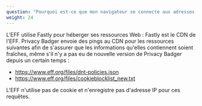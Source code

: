 ```yaml
---
question: "Pourquoi est-ce que mon navigateur se connecte aux adresses IP de fastly.com au démarrage après l'installation de Privacy Badger ?"
weight: 24
---
```


L'EFF utilise Fastly pour héberger ses ressources Web : Fastly est le CDN de l'EFF. Privacy Badger envoie des pings au CDN pour les ressources suivantes afin de s'assurer que les informations qu'elles contiennent soient fraîches, même s'il n'y a pas eu de nouvelle version de Privacy Badger depuis un certain temps :

* https://www.eff.org/files/dnt-policies.json
* https://www.eff.org/files/cookieblocklist_new.txt

L'EFF n'utilise pas de cookie et n'enregistre pas d'adresse IP pour ces requêtes.
